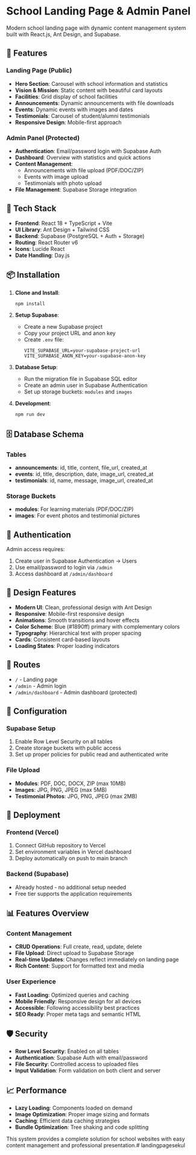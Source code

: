 # School Landing Page & Admin Panel

Modern school landing page with dynamic content management system built with React.js, Ant Design, and Supabase.

## 🌟 Features

### Landing Page (Public)
- **Hero Section**: Carousel with school information and statistics
- **Vision & Mission**: Static content with beautiful card layouts
- **Facilities**: Grid display of school facilities
- **Announcements**: Dynamic announcements with file downloads
- **Events**: Dynamic events with images and dates
- **Testimonials**: Carousel of student/alumni testimonials
- **Responsive Design**: Mobile-first approach

### Admin Panel (Protected)
- **Authentication**: Email/password login with Supabase Auth
- **Dashboard**: Overview with statistics and quick actions
- **Content Management**:
  - Announcements with file upload (PDF/DOC/ZIP)
  - Events with image upload
  - Testimonials with photo upload
- **File Management**: Supabase Storage integration

## 🚀 Tech Stack

- **Frontend**: React 18 + TypeScript + Vite
- **UI Library**: Ant Design + Tailwind CSS
- **Backend**: Supabase (PostgreSQL + Auth + Storage)
- **Routing**: React Router v6
- **Icons**: Lucide React
- **Date Handling**: Day.js

## 📦 Installation

1. **Clone and Install**:
   ```bash
   npm install
   ```

2. **Setup Supabase**:
   - Create a new Supabase project
   - Copy your project URL and anon key
   - Create `.env` file:
     ```env
     VITE_SUPABASE_URL=your-supabase-project-url
     VITE_SUPABASE_ANON_KEY=your-supabase-anon-key
     ```

3. **Database Setup**:
   - Run the migration file in Supabase SQL editor
   - Create an admin user in Supabase Authentication
   - Set up storage buckets: `modules` and `images`

4. **Development**:
   ```bash
   npm run dev
   ```

## 🗄️ Database Schema

### Tables
- **announcements**: id, title, content, file_url, created_at
- **events**: id, title, description, date, image_url, created_at  
- **testimonials**: id, name, message, image_url, created_at

### Storage Buckets
- **modules**: For learning materials (PDF/DOC/ZIP)
- **images**: For event photos and testimonial pictures

## 🔐 Authentication

Admin access requires:
1. Create user in Supabase Authentication → Users
2. Use email/password to login via `/admin`
3. Access dashboard at `/admin/dashboard`

## 🎨 Design Features

- **Modern UI**: Clean, professional design with Ant Design
- **Responsive**: Mobile-first responsive design
- **Animations**: Smooth transitions and hover effects
- **Color Scheme**: Blue (#1890ff) primary with complementary colors
- **Typography**: Hierarchical text with proper spacing
- **Cards**: Consistent card-based layouts
- **Loading States**: Proper loading indicators

## 📱 Routes

- `/` - Landing page
- `/admin` - Admin login
- `/admin/dashboard` - Admin dashboard (protected)

## 🔧 Configuration

### Supabase Setup
1. Enable Row Level Security on all tables
2. Create storage buckets with public access
3. Set up proper policies for public read and authenticated write

### File Upload
- **Modules**: PDF, DOC, DOCX, ZIP (max 10MB)
- **Images**: JPG, PNG, JPEG (max 5MB)
- **Testimonial Photos**: JPG, PNG, JPEG (max 2MB)

## 🚀 Deployment

### Frontend (Vercel)
1. Connect GitHub repository to Vercel
2. Set environment variables in Vercel dashboard
3. Deploy automatically on push to main branch

### Backend (Supabase)
- Already hosted - no additional setup needed
- Free tier supports the application requirements

## 📊 Features Overview

### Content Management
- **CRUD Operations**: Full create, read, update, delete
- **File Upload**: Direct upload to Supabase Storage
- **Real-time Updates**: Changes reflect immediately on landing page
- **Rich Content**: Support for formatted text and media

### User Experience
- **Fast Loading**: Optimized queries and caching
- **Mobile Friendly**: Responsive design for all devices
- **Accessible**: Following accessibility best practices
- **SEO Ready**: Proper meta tags and semantic HTML

## 🛡️ Security

- **Row Level Security**: Enabled on all tables
- **Authentication**: Supabase Auth with email/password
- **File Security**: Controlled access to uploaded files
- **Input Validation**: Form validation on both client and server

## 📈 Performance

- **Lazy Loading**: Components loaded on demand
- **Image Optimization**: Proper image sizing and formats
- **Caching**: Efficient data caching strategies
- **Bundle Optimization**: Tree shaking and code splitting

This system provides a complete solution for school websites with easy content management and professional presentation.# landingpagesekul
